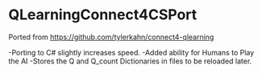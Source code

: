 # QLearningConnect4CSPort

Ported from https://github.com/tylerkahn/connect4-qlearning

-Porting to C# slightly increases speed.
-Added ability for Humans to Play the AI
-Stores the Q and Q_count Dictionaries in files to be reloaded later.

